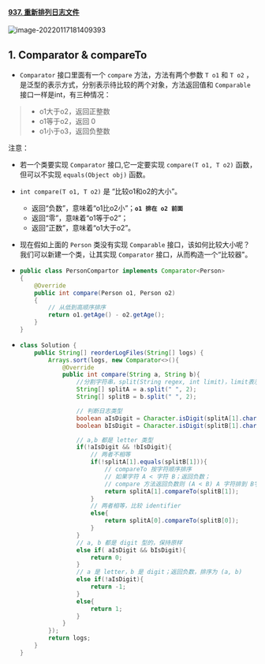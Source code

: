 #### [937. 重新排列日志文件](https://leetcode-cn.com/problems/reorder-data-in-log-files/)

![image-20220117181409393](https://raw.githubusercontent.com/TWDH/Leetcode-From-Zero/pictures/img/image-20220117181409393.png)

## 1. Comparator & compareTo

- `Comparator` 接口里面有一个 `compare` 方法，方法有两个参数 `T o1` 和 `T o2` ，是泛型的表示方式，分别表示待比较的两个对象，方法返回值和 `Comparable` 接口一样是int，有三种情况：

> - o1大于o2，返回正整数
> - o1等于o2，返回 0
> - o1小于o3，返回负整数

注意：

- 若一个类要实现 `Comparator` 接口,它一定要实现 `compare(T o1, T o2)`  函数，但可以不实现 `equals(Object obj)` 函数。

- `int compare(T o1, T o2)` 是 “比较o1和o2的大小”。

  - 返回“负数”，意味着“o1比o2小”；**`o1 排在 o2 前面`**
  - 返回“零”，意味着“o1等于o2”；
  - 返回“正数”，意味着“o1大于o2”。

- 现在假如上面的 `Person` 类没有实现 `Comparable` 接口，该如何比较大小呢？我们可以新建一个类，让其实现 `Comparator` 接口，从而构造一个“比较器"。

- ```java
  public class PersonCompartor implements Comparator<Person>
  {
      @Override
      public int compare(Person o1, Person o2)
      {
          // 从低到高顺序排序
          return o1.getAge() - o2.getAge();
      }
  }
  ```

- ```java
  class Solution {
      public String[] reorderLogFiles(String[] logs) {
          Arrays.sort(logs, new Comparator<>(){
              @Override
              public int compare(String a, String b){
                  //分割字符串，split(String regex, int limit)，limit表示分割的份数。
                  String[] splitA = a.split(" ", 2);
                  String[] splitB = b.split(" ", 2);
  
                  // 判断日志类型
                  boolean aIsDigit = Character.isDigit(splitA[1].charAt(0));
                  boolean bIsDigit = Character.isDigit(splitB[1].charAt(0));
  
                  // a,b 都是 letter 类型
                  if(!aIsDigit && !bIsDigit){
                      // 两者不相等
                      if(!splitA[1].equals(splitB[1])){
                          // compareTo 按字符顺序排序
                          // 如果字符 A < 字符 B；返回负数；
                          // compare 方法返回负数则 (A < B) A 字符排到 B字符前面
                          return splitA[1].compareTo(splitB[1]);
                      }
                      // 两者相等，比较 identifier
                      else{
                          return splitA[0].compareTo(splitB[0]);
                      }
                  }
                  // a, b 都是 digit 型的，保持原样
                  else if( aIsDigit && bIsDigit){
                      return 0;
                  }
                  // a 是 letter，b 是 digit；返回负数，排序为 (a, b)
                  else if(!aIsDigit){
                      return -1;
                  }
                  else{
                      return 1;
                  }
              }
          });
          return logs;
      }
  }
  ```

